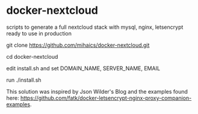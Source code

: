 # docker-nextcloud
scripts to generate a full nextcloud stack with mysql, nginx, letsencrypt ready to use in production

git clone https://github.com/mihaics/docker-nextcloud.git

cd docker-nextcloud

edit install.sh and set DOMAIN_NAME, SERVER_NAME, EMAIL

run ./install.sh


This solution was inspired by Json Wilder's Blog and the examples found here: https://github.com/fatk/docker-letsencrypt-nginx-proxy-companion-examples.


